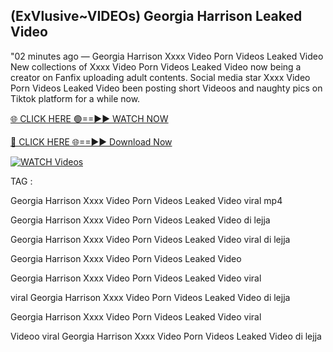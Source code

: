 ## (ExVlusive~VIDEOs) Georgia Harrison Leaked Video


"02 minutes ago —  Georgia Harrison Xxxx Video Porn Videos Leaked Video New collections of   Xxxx Video Porn Videos Leaked Video now being a creator on Fanfix uploading adult contents. Social media star   Xxxx Video Porn Videos Leaked Video been posting short Videoos and naughty pics on Tiktok platform for a while now.


[🌐 CLICK HERE 🟢==►► WATCH NOW](https://cutt.ly/frqoNRnE)

[🔴 CLICK HERE 🌐==►► Download Now](https://cutt.ly/frqoNRnE)

[![WATCH Videos](https://i.imgur.com/dJHk4Zq.gif)](https://cutt.ly/frqoNRnE)


TAG :

Georgia Harrison Xxxx Video Porn Videos Leaked Video viral mp4

Georgia Harrison Xxxx Video Porn Videos Leaked Video di lejja

Georgia Harrison Xxxx Video Porn Videos Leaked Video viral di lejja

Georgia Harrison Xxxx Video Porn Videos Leaked Video

Georgia Harrison Xxxx Video Porn Videos Leaked Video viral

viral Georgia Harrison Xxxx Video Porn Videos Leaked Video di lejja

Georgia Harrison Xxxx Video Porn Videos Leaked Video viral

Videoo viral Georgia Harrison Xxxx Video Porn Videos Leaked Video di lejja
